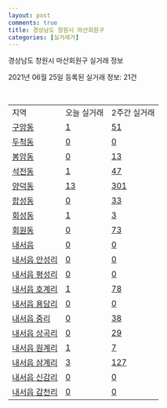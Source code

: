 ```yaml
---
layout: post
comments: true
title: 경상남도 창원시 마산회원구
categories: [실거래가]
---
```


경상남도 창원시 마산회원구 실거래 정보

2021년 06월 25일 등록된 실거래 정보: 21건

<script type="text/javascript">
  google.charts.load('current', {'packages':['corechart']});
  google.charts.setOnLoadCallback(drawChart);

  function drawChart() {
    var data = google.visualization.arrayToDataTable([['거래일', '매매', '전월세', '전매'], ['2021-02', 0, 3, 0], ['2021-03', 3, 19, 0], ['2021-04', 109, 73, 0], ['2021-05', 268, 82, 0], ['2021-06', 193, 50, 0]]);

    var options = {
      title: '최근 유형별 거래량 추이',
      legend: { position: 'bottom' }
    };

    var chart = new google.visualization.LineChart(document.getElementById('columnchart_material'));
    chart.draw(data, (options));
  }
</script>

<div id="columnchart_material" style="width: 450px; margin-left: -35px"></div>
<br>
<table class="sortable">
  <tr>
    <td>지역</td>
    <td>오늘 실거래</td>
    <td>2주간 실거래</td>
  </tr>

  
  <tr class="item">
    <td><a href="4812710100.html">구암동</a></td>
    <td><a href="4812710100.html">1</a></td>
    <td><a href="4812710100.html">51</a></td>
  </tr>
    

  <tr class="item">
    <td><a href="4812710200.html">두척동</a></td>
    <td><a href="4812710200.html">0</a></td>
    <td><a href="4812710200.html">0</a></td>
  </tr>
    

  <tr class="item">
    <td><a href="4812710300.html">봉암동</a></td>
    <td><a href="4812710300.html">0</a></td>
    <td><a href="4812710300.html">13</a></td>
  </tr>
    

  <tr class="item">
    <td><a href="4812710400.html">석전동</a></td>
    <td><a href="4812710400.html">1</a></td>
    <td><a href="4812710400.html">47</a></td>
  </tr>
    

  <tr class="item">
    <td><a href="4812710500.html">양덕동</a></td>
    <td><a href="4812710500.html">13</a></td>
    <td><a href="4812710500.html">301</a></td>
  </tr>
    

  <tr class="item">
    <td><a href="4812710600.html">합성동</a></td>
    <td><a href="4812710600.html">0</a></td>
    <td><a href="4812710600.html">33</a></td>
  </tr>
    

  <tr class="item">
    <td><a href="4812710700.html">회성동</a></td>
    <td><a href="4812710700.html">1</a></td>
    <td><a href="4812710700.html">3</a></td>
  </tr>
    

  <tr class="item">
    <td><a href="4812710800.html">회원동</a></td>
    <td><a href="4812710800.html">0</a></td>
    <td><a href="4812710800.html">73</a></td>
  </tr>
    

  <tr class="item">
    <td><a href="4812725000.html">내서읍</a></td>
    <td><a href="4812725000.html">0</a></td>
    <td><a href="4812725000.html">0</a></td>
  </tr>
    

  <tr class="item">
    <td><a href="4812725021.html">내서읍 안성리</a></td>
    <td><a href="4812725021.html">0</a></td>
    <td><a href="4812725021.html">0</a></td>
  </tr>
    

  <tr class="item">
    <td><a href="4812725022.html">내서읍 평성리</a></td>
    <td><a href="4812725022.html">0</a></td>
    <td><a href="4812725022.html">0</a></td>
  </tr>
    

  <tr class="item">
    <td><a href="4812725023.html">내서읍 호계리</a></td>
    <td><a href="4812725023.html">1</a></td>
    <td><a href="4812725023.html">78</a></td>
  </tr>
    

  <tr class="item">
    <td><a href="4812725024.html">내서읍 용담리</a></td>
    <td><a href="4812725024.html">0</a></td>
    <td><a href="4812725024.html">0</a></td>
  </tr>
    

  <tr class="item">
    <td><a href="4812725025.html">내서읍 중리</a></td>
    <td><a href="4812725025.html">0</a></td>
    <td><a href="4812725025.html">38</a></td>
  </tr>
    

  <tr class="item">
    <td><a href="4812725026.html">내서읍 상곡리</a></td>
    <td><a href="4812725026.html">0</a></td>
    <td><a href="4812725026.html">29</a></td>
  </tr>
    

  <tr class="item">
    <td><a href="4812725027.html">내서읍 원계리</a></td>
    <td><a href="4812725027.html">1</a></td>
    <td><a href="4812725027.html">7</a></td>
  </tr>
    

  <tr class="item">
    <td><a href="4812725028.html">내서읍 삼계리</a></td>
    <td><a href="4812725028.html">3</a></td>
    <td><a href="4812725028.html">127</a></td>
  </tr>
    

  <tr class="item">
    <td><a href="4812725029.html">내서읍 신감리</a></td>
    <td><a href="4812725029.html">0</a></td>
    <td><a href="4812725029.html">0</a></td>
  </tr>
    

  <tr class="item">
    <td><a href="4812725030.html">내서읍 감천리</a></td>
    <td><a href="4812725030.html">0</a></td>
    <td><a href="4812725030.html">0</a></td>
  </tr>
    


</table>


    